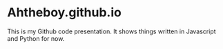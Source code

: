 # Ahtheboy.github.io
This is my Github code presentation. It shows things written in Javascript and Python
for now.